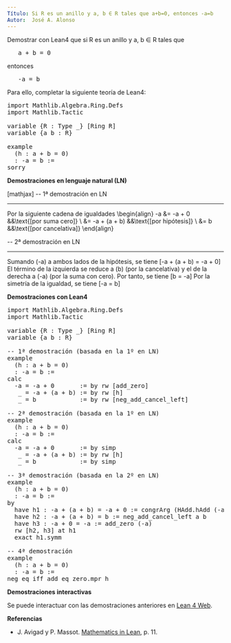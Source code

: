```yaml
---
Título: Si R es un anillo y a, b ∈ R tales que a+b=0, entonces -a=b
Autor:  José A. Alonso
---
```


Demostrar con Lean4 que si R es un anillo y a, b ∈ R tales que
<pre lang="text">
   a + b = 0
</pre>
entonces
<pre lang="text">
   -a = b
</pre>


Para ello, completar la siguiente teoría de Lean4:

<pre lang="lean">
import Mathlib.Algebra.Ring.Defs
import Mathlib.Tactic

variable {R : Type _} [Ring R]
variable {a b : R}

example
  (h : a + b = 0)
  : -a = b :=
sorry
</pre>
<!--more-->

<b>Demostraciones en lenguaje natural (LN)</b>

[mathjax]
-- 1ª demostración en LN
-- ---------------------

Por la siguiente cadena de igualdades
\begin{align}
   -a &= -a + 0          &&\text{[por suma cero]} \\
      &= -a + (a + b)    &&\text{[por hipótesis]} \\
      &= b               &&\text{[por cancelativa]}
\end{align}

-- 2ª demostración en LN
-- ---------------------

Sumando \(-a\) a ambos lados de la hipótesis, se tiene
\[-a + (a + b) = -a + 0\]
El término de la izquierda se reduce a \(b\) (por la cancelativa) y el de
la derecha a \(-a) (por la suma con cero). Por tanto, se tiene
\[b = -a\]
Por la simetría de la igualdad, se tiene
\[-a = b]

<b>Demostraciones con Lean4</b>

<pre lang="lean">
import Mathlib.Algebra.Ring.Defs
import Mathlib.Tactic

variable {R : Type _} [Ring R]
variable {a b : R}

-- 1ª demostración (basada en la 1º en LN)
example
  (h : a + b = 0)
  : -a = b :=
calc
  -a = -a + 0       := by rw [add_zero]
   _ = -a + (a + b) := by rw [h]
   _ = b            := by rw [neg_add_cancel_left]

-- 2ª demostración (basada en la 1º en LN)
example
  (h : a + b = 0)
  : -a = b :=
calc
  -a = -a + 0       := by simp
   _ = -a + (a + b) := by rw [h]
   _ = b            := by simp

-- 3ª demostración (basada en la 2º en LN)
example
  (h : a + b = 0)
  : -a = b :=
by
  have h1 : -a + (a + b) = -a + 0 := congrArg (HAdd.hAdd (-a)) h
  have h2 : -a + (a + b) = b := neg_add_cancel_left a b
  have h3 : -a + 0 = -a := add_zero (-a)
  rw [h2, h3] at h1
  exact h1.symm

-- 4ª demostración
example
  (h : a + b = 0)
  : -a = b :=
neg_eq_iff_add_eq_zero.mpr h
</pre>

<b>Demostraciones interactivas</b>

Se puede interactuar con las demostraciones anteriores en <a href="https://lean.math.hhu.de/#url=https://raw.githubusercontent.com/jaalonso/Calculemus2/main/src/Opuesto_ig_si_suma_ig_cero.lean" rel="noopener noreferrer" target="_blank">Lean 4 Web</a>.

<b>Referencias</b>

<ul>
<li> J. Avigad y P. Massot. <a href="https://bit.ly/3U4UjBk">Mathematics in Lean</a>, p. 11.</li>
</ul>

